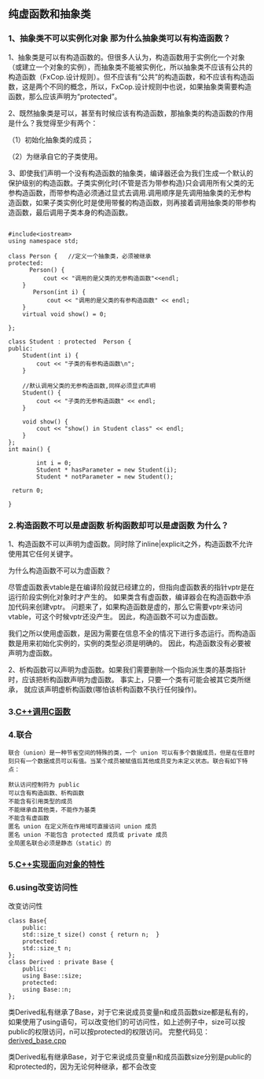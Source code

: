 
## 纯虚函数和抽象类
### 1、抽象类不可以实例化对象 那为什么抽象类可以有构造函数？

1、抽象类是可以有构造函数的。但很多人认为，构造函数用于实例化一个对象（或建立一个对象的实例），而抽象类不能被实例化，所以抽象类不应该有公共的构造函数（FxCop.设计规则）。但不应该有“公共”的构造函数，和不应该有构造函数，这是两个不同的概念，所以，FxCop.设计规则中也说，如果抽象类需要构造函数，那么应该声明为“protected”。

2、既然抽象类是可以，甚至有时候应该有构造函数，那抽象类的构造函数的作用是什么？我觉得至少有两个：

（1）初始化抽象类的成员；

（2）为继承自它的子类使用。

3、即使我们声明一个没有构造函数的抽象类，编译器还会为我们生成一个默认的保护级别的构造函数。子类实例化时(不管是否为带参构造)只会调用所有父类的无参构造函数，而带参构造必须通过显式去调用.调用顺序是先调用抽象类的无参构造函数，如果子类实例化时是使用带餐的构造函数，则再接着调用抽象类的带参构造函数，最后调用子类本身的构造函数。

```

#include<iostream>
using namespace std;

class Person {   //定义一个抽象类，必须被继承
protected:
      Person() {
          cout << "调用的是父类的无参构造函数"<<endl;
    }
       Person(int i) {
           cout << "调用的是父类的有参构造函数" << endl;
    }
    virtual void show() = 0;

};

class Student : protected  Person {
public:
    Student(int i) {
        cout << "子类的有参构造函数\n";
    }

    //默认调用父类的无参构造函数,同样必须显式声明
    Student() {
        cout << "子类的无参构造函数" << endl;
    }

    void show() {
        cout << "show() in Student class" << endl;
    }
};
int main() {

        int i = 0;
        Student * hasParameter = new Student(i);
        Student * notParameter = new Student();

 return 0;

}

```


### 2.构造函数不可以是虚函数  析构函数却可以是虚函数 为什么？
1、构造函数不可以声明为虚函数。同时除了inline|explicit之外，构造函数不允许使用其它任何关键字。

为什么构造函数不可以为虚函数？

尽管虚函数表vtable是在编译阶段就已经建立的，但指向虚函数表的指针vptr是在运行阶段实例化对象时才产生的。 如果类含有虚函数，编译器会在构造函数中添加代码来创建vptr。 问题来了，如果构造函数是虚的，那么它需要vptr来访问vtable，可这个时候vptr还没产生。 因此，构造函数不可以为虚函数。

我们之所以使用虚函数，是因为需要在信息不全的情况下进行多态运行。而构造函数是用来初始化实例的，实例的类型必须是明确的。 因此，构造函数没有必要被声明为虚函数。

2、析构函数可以声明为虚函数。如果我们需要删除一个指向派生类的基类指针时，应该把析构函数声明为虚函数。 事实上，只要一个类有可能会被其它类所继承， 就应该声明虚析构函数(哪怕该析构函数不执行任何操作)。



### 3.[C++调用C函数](https://github.com/Light-City/CPlusPlusThings/tree/master/basic_content/extern)

### 4.联合

    联合（union）是一种节省空间的特殊的类，一个 union 可以有多个数据成员，但是在任意时刻只有一个数据成员可以有值。当某个成员被赋值后其他成员变为未定义状态。联合有如下特点：

    默认访问控制符为 public
    可以含有构造函数、析构函数
    不能含有引用类型的成员
    不能继承自其他类，不能作为基类
    不能含有虚函数
    匿名 union 在定义所在作用域可直接访问 union 成员
    匿名 union 不能包含 protected 成员或 private 成员
    全局匿名联合必须是静态（static）的
    
    
    
### 5.[C++实现面向对象的特性](https://github.com/Light-City/CPlusPlusThings/tree/master/basic_content/c_poly)
    
    
### 6.using改变访问性
改变访问性
```
class Base{
    public:
    std::size_t size() const { return n;  }
    protected:
    std::size_t n;
};
class Derived : private Base {
    public:
    using Base::size;
    protected:
    using Base::n;
};
```
类Derived私有继承了Base，对于它来说成员变量n和成员函数size都是私有的，如果使用了using语句，可以改变他们的可访问性，如上述例子中，size可以按public的权限访问，n可以按protected的权限访问。 完整代码见： [derived_base.cpp](https://note.youdao.com/old-web/#/file/recent/note/WEB4077d762f22bd2d76d52e7d071b3c101/)


类Derived私有继承Base，对于它来说成员变量n和成员函数size分别是public的和protected的，因为无论何种继承，都不会改变
